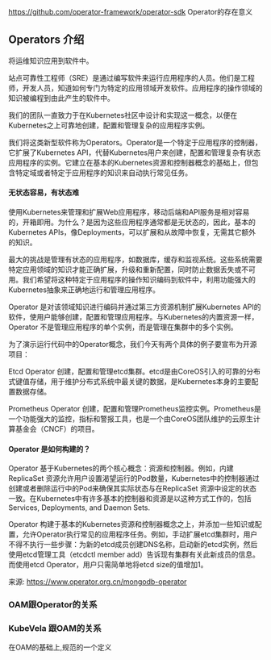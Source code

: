 https://github.com/operator-framework/operator-sdk
Operator的存在意义


## Operators 介绍
将运维知识应用到软件中。

站点可靠性工程师（SRE）是通过编写软件来运行应用程序的人员。他们是工程师，开发人员，知道如何专门为特定的应用领域开发软件。应用程序的操作领域的知识被编程到由此产生的软件中。

我们的团队一直致力于在Kubernetes社区中设计和实现这一概念，以便在Kubernetes之上可靠地创建，配置和管理复杂的应用程序实例。

我们将这类新型软件称为Operators。Operator是一个特定于应用程序的控制器，它扩展了Kubernetes API，代替Kubernetes用户来创建，配置和管理复杂有状态应用程序的实例。它建立在基本的Kubernetes资源和控制器概念的基础上，但包含特定域或者特定于应用程序的知识来自动执行常见任务。

#### 无状态容易，有状态难
使用Kubernetes来管理和扩展Web应用程序，移动后端和API服务是相对容易的，开箱即用。为什么？是因为这些应用程序通常都是无状态的，因此，基本的Kubernetes APIs，像Deployments，可以扩展和从故障中恢复，无需其它额外的知识。

最大的挑战是管理有状态的应用程序，如数据库，缓存和监视系统。这些系统需要特定应用领域的知识才能正确扩展，升级和重新配置，同时防止数据丢失或不可用。我们希望将这种特定于应用程序的操作知识编码到软件中，利用功能强大的Kubernetes抽象来正确地运行和管理应用程序。

Operator 是对该领域知识进行编码并通过第三方资源机制扩展Kubernetes API的软件，使用户能够创建，配置和管理应用程序。与Kubernetes的内置资源一样，Operator 不是管理应用程序的单个实例，而是管理在集群中的多个实例。

为了演示运行代码中的Operator概念，我们今天有两个具体的例子要宣布为开源项目：

​Etcd Operator 创建，配置和管理etcd集群。etcd是由CoreOS引入的可靠的分布式键值存储，用于维护分布式系统中最关键的数据，是Kubernetes本身的主要配置数据存储。

​Prometheus Operator 创建，配置和管理Prometheus监控实例。Prometheus是一个功能强大的监控，指标和警报工具，也是一个由CoreOS团队维护的云原生计算基金会（CNCF）的项目。

#### Operator 是如何构建的？
Operator 基于Kubernetes的两个核心概念：资源和控制器。例如，内建ReplicaSet 资源允许用户设置渴望运行的Pod数量，Kubernetes中的控制器通过创建或者删除运行中的Pod来确保其实际状态与在ReplicaSet 资源中设定的状态一致。在Kubernetes中有许多基本的控制器和资源是以这种方式工作的，包括 Services, Deployments, and Daemon Sets.

Operator 构建于基本的Kubernetes资源和控制器概念之上，并添加一些知识或配置，允许Operator执行常见的应用程序任务。例如，手动扩展etcd集群时，用户不得不执行一些步骤：为新的etcd成员创建DNS名称，启动新的etcd实例，然后使用etcd管理工具（etcdctl member add）告诉现有集群有关此新成员的信息。而使用etcd Operator，用户只需简单地将etcd size的值增加1。


来源: https://www.operator.org.cn/mongodb-operator

### OAM跟Operator的关系

### KubeVela 跟OAM的关系
在OAM的基础上,规范的一个定义


